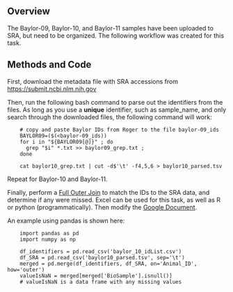 ## Overview
The Baylor-09, Baylor-10, and Baylor-11 samples have been uploaded to SRA, but need to be organized. The following workflow was created for this task.


## Methods and Code

First, download the metadata file with SRA accessions from https://submit.ncbi.nlm.nih.gov

Then, run the following bash command to parse out the identifiers from the files.  As long as you use a **unique** identifier, such as sample_name, and only search through the downloaded files, the following command will work:


        # copy and paste Baylor IDs from Roger to the file baylor-09_ids
        BAYLOR09=($(<baylor-09_ids))
        for i in "${BAYLOR09[@]}" ; do 
          grep "$i" *.txt >> baylor09_grep.txt ; 
        done
        
        cat baylor10_grep.txt | cut -d$'\t' -f4,5,6 > baylor10_parsed.tsv

Repeat for Baylor-10 and Baylor-11.

Finally, perform a [Full Outer Join](https://www.w3schools.com/sql/sql_join_full.asp) to match the IDs to the SRA data, and determine if any were missed. Excel can be used for this task, as well as R or python (programmatically).  Then modify the [Google Document](https://docs.google.com/spreadsheets/d/11DPbtNG3Y0SPumB0bY-fUOGExG4LXjYB4THpSWp0lLE/edit#gid=0).

An example using pandas is shown here:

        import pandas as pd
        import numpy as np
        
        df_identifiers = pd.read_csv('baylor_10_idList.csv')
        df_SRA = pd.read_csv('baylor10_parsed.tsv', sep='\t')
        merged = pd.merge(df_identifiers, df_SRA, on='Animal_ID', how='outer')
        valueIsNaN = merged[merged['BioSample'].isnull()]
        # valueIsNaN is a data frame with any missing values
